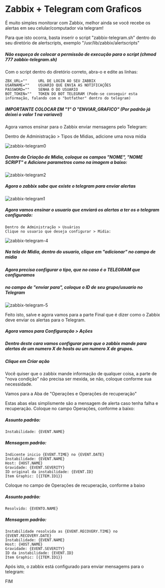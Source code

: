 # Zabbix + Telegram com Graficos

É muito simples monitorar com Zabbix, melhor ainda se você recebe os alertas em seu celular/computador via telegram!

Para que isto ocorra, basta inserir o script "zabbix-telegram.sh" dentro do seu diretório de alertscripts, exemplo "/usr/lib/zabbix/alertscripts"

##### Não esqueça de colocar a permissão de execução para o script (chmod 777 zabbix-telegram.sh)

Com o script dentro do diretório correto, abra-o e edite as linhas:
    
    ZBX_URL=""     URL DE LOGIN AO SEU ZABBIX
    USARNAME=""    USUARIO QUE ENVIA AS NOTIFICAÇÕES
    PASSWORD=""    SENHA O DO USUARIO
    BOT_TOKEN=""   TOKEN DO BOT TELEGRAM (Pode-se conseguir esta informação, falando com o "botfather" dentro do telegram)

##### IMPORTANTE COLOCAR EM "1" O "ENVIAR_GRAFICO" (Por padrão já deixei o valor 1 na variavel)

Agora vamos ensinar para o Zabbix enviar mensagens pelo Telegram:

Dentro de Administração > Tipos de Midias, adicione uma nova mídia

![zabbix-telegram0](https://user-images.githubusercontent.com/33628133/63696402-05364800-c7f1-11e9-8459-e537c5c0e8b3.png)

##### Dentro da Criação de Midia, coloque os campos "NOME", "NOME SCRIPT" e Adicione parametros como na imagem a baixo:

![zabbix-telegram2](https://user-images.githubusercontent.com/33628133/63696506-462e5c80-c7f1-11e9-9cd4-284f1f831923.png)

##### Agora o zabbix sabe que existe o telegram para enviar alertas 

![zabbix-telegram1](https://user-images.githubusercontent.com/33628133/63696588-6e1dc000-c7f1-11e9-9182-75b2964d96ff.png)

##### Agora vamos ensinar o usuario que enviará os alertas a ter os o telegram configurado:

    Dentro de Administração > Usuários
    Clique no usuario que deseja configurar > Midia: 

![zabbix-telegram-4](https://user-images.githubusercontent.com/33628133/63697055-7b877a00-c7f2-11e9-8fe5-a29b6374ca52.png)

##### Na tela de Midia, dentro do usuario, clique em "adicionar" no campo de midia
##### Agora precisa configurar o tipo, que no caso é o TELEGRAM que configuramos
##### no campo de "enviar para", coloque o ID de seu grupo/usuario no Telegram

![zabbix-telegram-5](https://user-images.githubusercontent.com/33628133/63697319-11bba000-c7f3-11e9-8e1a-af340b88eb5a.png)

Feito isto, salve e agora vamos para a parte Final que é dizer como o Zabbix deve enviar os alertas para o Telegram.

##### Agora vamos para Configuração > Ações
##### Dentro deste cara vamos configurar para que o zabbix mande para alertas de um numero X de hosts ou um numero X de grupos.

##### Clique em Criar ação

Você quiser que o zabbix mande informação de qualquer coisa, a parte de "nova condição" não precisa ser mexida, se não, coloque conforme sua necessidade.

Vamos para a Aba de "Operações e Operações de recuperação"

Estas abas elas simplismente são a mensagem de alerta caso tenha falha e recuperação.
Coloque no campo Operações, conforme a baixo:

##### Assunto padrão:
    
    Instabilidade: {EVENT.NAME}
    
##### Mensagem padrão:
    
    Indicente inicio {EVENT.TIME} no {EVENT.DATE}
    Instabilidade: {EVENT.NAME}
    Host: {HOST.NAME}
    Gravidade: {EVENT.SEVERITY}
    ID original da instabilidade: {EVENT.ID}
    Item Graphic: [{ITEM.ID1}}


Coloque no campo de Operações de recuperação, conforme a baixo


##### Assunto padrão:
    
    Resolvido: {EVENTO.NAME}

##### Mensagem padrão:

    Instabilidade resolvida as {EVENT.RECOVERY.TIME} no {EVENT.RECOVERY.DATE}
    Instabilidade: {EVENT.NAME}
    Host: {HOST.NAME}
    Gravidade: {EVENT.SEVERITY}
    ID da instabilidade: {EVENT.ID}
    Item Graphic: [{ITEM.ID1}}
    
    
Após isto, o zabbix está configurado para enviar mensagems para o telegram:




FIM
